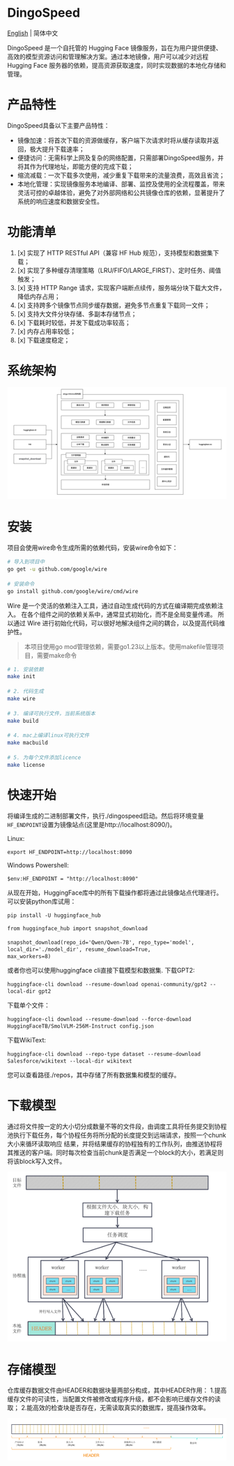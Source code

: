 # DingoSpeed
[English](README.md) | 简体中文

DingoSpeed 是一个自托管的 Hugging Face 镜像服务，旨在为用户提供便捷、高效的模型资源访问和管理解决方案。通过本地镜像，用户可以减少对远程 Hugging Face 服务器的依赖，提高资源获取速度，同时实现数据的本地化存储和管理。

# 产品特性
DingoSpeed具备以下主要产品特性：
* 镜像加速：将首次下载的资源做缓存，客户端下次请求时将从缓存读取并返回，极大提升下载速率；
* 便捷访问：无需科学上网及复杂的网络配置，只需部署DingoSpeed服务，并将其作为代理地址，即能方便的完成下载；
* 缩流减载：一次下载多次使用，减少重复下载带来的流量浪费，高效且省流；
* 本地化管理：实现镜像服务本地编译、部署、监控及使用的全流程覆盖，带来灵活可控的卓越体验，避免了对外部网络和公共镜像仓库的依赖，显著提升了系统的响应速度和数据安全性。

# 功能清单
1. [x] 实现了 HTTP RESTful API（兼容 HF Hub 规范），支持模型和数据集下载；
2. [x] 实现了多种缓存清理策略（LRU/FIFO/LARGE_FIRST）、定时任务、阈值触发；
3. [x] 支持 HTTP Range 请求，实现客户端断点续传，服务端分块下载大文件，降低内存占用；
4. [x] 支持跨多个镜像节点同步缓存数据，避免多节点重复下载同一文件；
5. [x] 支持大文件分块存储、多副本存储节点；
6. [x] 下载耗时较低，并发下载成功率较高；
7. [x] 内存占用率较低；
8. [x] 下载速度稳定；

# 系统架构
![系统架构图](png/img.png)

# 安装
项目会使用wire命令生成所需的依赖代码，安装wire命令如下：
```bash
# 导入到项目中
go get -u github.com/google/wire

# 安装命令
go install github.com/google/wire/cmd/wire
```

Wire 是一个灵活的依赖注入工具，通过自动生成代码的方式在编译期完成依赖注入。 在各个组件之间的依赖关系中，通常显式初始化，而不是全局变量传递。 所以通过 Wire 进行初始化代码，可以很好地解决组件之间的耦合，以及提高代码维护性。

> 本项目使用go mod管理依赖，需要go1.23以上版本。使用makefile管理项目，需要make命令

```bash
# 1. 安装依赖
make init

# 2. 代码生成
make wire

# 3. 编译可执行文件，当前系统版本
make build

# 4. mac上编译linux可执行文件
make macbuild

# 5. 为每个文件添加licence
make license

```
# 快速开始
将编译生成的二进制部署文件，执行./dingospeed启动。然后将环境变量`HF_ENDPOINT`设置为镜像站点(这里是http://localhost:8090/)。

Linux:
```shell
export HF_ENDPOINT=http://localhost:8090
```
Windows Powershell:
```shell
$env:HF_ENDPOINT = "http://localhost:8090"
```
从现在开始，HuggingFace库中的所有下载操作都将通过此镜像站点代理进行。可以安装python库试用：
```shell
pip install -U huggingface_hub
```
```shell
from huggingface_hub import snapshot_download

snapshot_download(repo_id='Qwen/Qwen-7B', repo_type='model',
local_dir='./model_dir', resume_download=True,
max_workers=8)

```
或者你也可以使用huggingface cli直接下载模型和数据集.
下载GPT2:
```shell
huggingface-cli download --resume-download openai-community/gpt2 --local-dir gpt2
```
下载单个文件：
```shell
huggingface-cli download --resume-download --force-download  HuggingFaceTB/SmolVLM-256M-Instruct config.json
```
下载WikiText:
```shell
huggingface-cli download --repo-type dataset --resume-download Salesforce/wikitext --local-dir wikitext
```
您可以查看路径./repos，其中存储了所有数据集和模型的缓存。

# 下载模型

通过将文件按一定的大小切分成数量不等的文件段，由调度工具将任务提交到协程池执行下载任务，每个协程任务将所分配的长度提交到远端请求，按照一个chunk大小来循环读取响应
结果，并将结果缓存的协程独有的工作队列，由推送协程将其推送的客户端。同时每次检查当前chunk是否满足一个block的大小，若满足则将该block写入文件。

![下载模型](png/img_download.png)

# 存储模型

仓库缓存数据文件由HEADER和数据块量两部分构成，其中HEADER作用：
1.提高缓存文件的可读性，当配置文件被修改或程序升级，都不会影响已缓存文件的读取；
2.能高效的检查块是否存在，无需读取真实的数据库，提高操作效率。

![存储模型](png/img_store.png)
